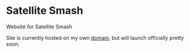 # Satellite Smash
Website for Satellite Smash

Site is currently hosted on my own [domain](https://joncady.me/waultimate/), but will launch officially pretty soon.
